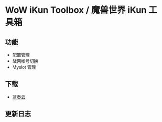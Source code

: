 # WoW iKun Toolbox / 魔兽世界 iKun 工具箱

## 功能

- 配置管理
- 战网帐号切换
- Myslot 管理

## 下载

- [蓝奏云](https://wwbk.lanzouq.com/b0138zxefg)

## 更新日志
